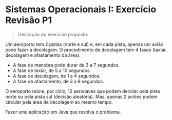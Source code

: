 # Sistemas Operacionais I: Exercício Revisão P1
> Descrição do exercício proposto:

Um aeroporto tem 2 pistas (norte e sul) e, em cada pista, apenas um avião pode fazer a decolagem. 
O procedimento de decolagem tem 4 fases (taxiar, decolagem e afastamento da área).
 - A fase de manobra pode durar de 3 a 7 segundos.
 - A fase de taxiar, de 5 a 10 segundos. 
 - A fase de decolagem, de 1 a 4 segundos. 
 - A fase de afastamento, de 3 a 8 segundos.

O aeroporto reúne, por ciclo, 12 aeronaves que podem decolar pela
pista norte ou pela pista sul (decisão aleatória). Mas, apenas 2 aviões
podem circular pela área de decolagem ao mesmo tempo.

Fazer uma aplicação em Java que resolva o problema.